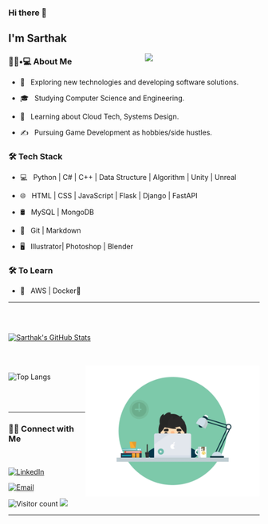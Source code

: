 ### Hi there 👋<h2> I'm Sarthak</h2>

<img align='right' src="https://media.giphy.com/media/M9gbBd9nbDrOTu1Mqx/giphy.gif" width="230">

<h3> 👨🏻•💻 About Me </h3>



- 🤔 &nbsp; Exploring new technologies and developing software solutions.

- 🎓 &nbsp; Studying Computer Science and Engineering.

- 🌱 &nbsp; Learning about Cloud Tech, Systems Design.

- ✍️ &nbsp; Pursuing Game Development as hobbies/side hustles.



<h3>🛠 Tech Stack</h3>



- 💻 &nbsp; Python | C# | C++ | Data Structure | Algorithm | Unity | Unreal

- 🌐 &nbsp; HTML | CSS | JavaScript | Flask | Django | FastAPI

- 🛢 &nbsp; MySQL | MongoDB

- 🔧 &nbsp; Git | Markdown 

- 🖥 &nbsp; Illustrator| Photoshop | Blender



<h3>🛠 To Learn</h3>

- 🔧 &nbsp; AWS | Docker🐳

<hr>



<br/><br/>

[![Sarthak's GitHub Stats](https://github-readme-stats.vercel.app/api?username=spattanaik74&show_icons=true)](https://github.com/spattanaik74)

<br/>

<br/>

<img src="https://github.com/nirala69/nirala69/blob/master/70804f7e25b11f29db904f2fa7b4cd9d.gif" width="350" align='right'>

![Top Langs](https://github-readme-stats.vercel.app/api/top-langs/?username=spattanaik74&show_icons=true)

<br><br>



<hr>



<h3> 🤝🏻 Connect with Me </h3>

<br>



<p align="center">

<a href="https://www.linkedin.com/in/spattanaik74/"><img alt="LinkedIn" src="https://img.shields.io/badge/LinkedIn-Shivam%20Malpani-blue?style=flat-square&logo=linkedin"></a>


<a href="mailto:spattanaik74@gmail.com"><img alt="Email" src="https://img.shields.io/badge/Email-spattanaik74@gmail.com-blue?style=flat-square&logo=gmail"></a>

</p>





![Visitor count](https://visitor-badge.laobi.icu/badge?page_id=spattanaik74.spattanaik74)   <img src="https://media.giphy.com/media/dxn6fRlTIShoeBr69N/giphy.gif" width="30">





<hr>


